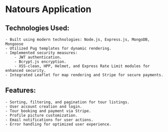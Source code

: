 # Natours Application

## Technologies Used:
    - Built using modern technologies: Node.js, Express.js, MongoDB, Mongoose
    - Utilized Pug templates for dynamic rendering.
    - Implemented security measures:
        - JWT authentication.
        - Bcrypt.js encryption.
        - XSS-clean, HPP, Helmet, and Express Rate Limit modules for enhanced security.
    - Integrated Leaflet for map rendering and Stripe for secure payments.
## Features:
    - Sorting, filtering, and pagination for tour listings.
    - User account creation and login.
    - Tour booking and payment via Stripe.
    - Profile picture customization.
    - Email notifications for user actions.
    - Error handling for optimized user experience.
